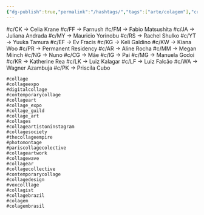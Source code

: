 ```yaml
---
{"dg-publish":true,"permalink":"/hashtags/","tags":["arte/colagem"],"created":"2023-12-12T21:42:44.776-05:00","updated":"2024-01-05T11:43:56.569-05:00"}
---
```



#c/CK → Celia Krane
#c/FF → Farnush
#c/FM → Fabio Matsushita
#c/JA → Juliana Andrada
#c/MY → Mauricio Yorinobu
#c/RS → Rachel Shulko
#c/YT → Yuuka Tamura
#c/EF → Ev Fracis
#c/KG → Keli Galdino
#c/KW → Kiana Woo
#c/PR → Permanent Residency
#c/AR → Aline Rocha
#c/MM → Megan Miinch
#c/NG → Nuno
#c/CG → Mãe
#c/IG → Pai
#c/MG → Manuela Godoi
#c/KR → Katherine Rea
#c/LK → Luiz Kalagar
#c/LF → Luiz Falcão
#c/WA → Wagner Azambuja
#c/PK → Priscila Cubo

```
#collage
#collageexpo
#digitalcollage
#contemporarycollage
#collageart
#collage_expo
#collage_guild
#collage_art
#collages
#collageartistoninstagram
#collagesociety
#thecollageempire
#photomontage
#pariscollagecolective
#collageartwork
#collagewave
#collagear
#collagecollective
#contemporarycollage
#collagedesign
#voxcolllage
#collagist
#collagebrazil
#colagem
#colagembrasil
```
